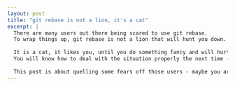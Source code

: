 ```yaml
---
layout: post
title: "git rebase is not a lion, it's a cat"
excerpt: |
  There are many users out there being scared to use git rebase.
  To wrap things up, git rebase is not a lion that will hunt you down.
  
  It is a cat, it likes you, until you do something fancy and will hurt you once.
  You will know how to deal with the situation properly the next time - but give it a try.
  
  This post is about quelling some fears off those users - maybe you are one of them?
---
```


